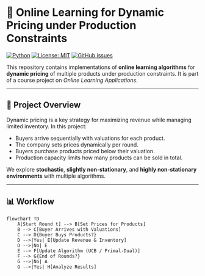# 🛒 Online Learning for Dynamic Pricing under Production Constraints

[![Python](https://img.shields.io/badge/python-3.10%2B-blue)](https://www.python.org/)
[![License: MIT](https://img.shields.io/badge/License-MIT-yellow.svg)](LICENSE)
[![GitHub issues](https://img.shields.io/github/issues/yourusername/online-pricing)](https://github.com/yourusername/online-pricing/issues)

This repository contains implementations of **online learning algorithms** for **dynamic pricing** of multiple products under production constraints. It is part of a course project on *Online Learning Applications*.

---

## 🚀 Project Overview

Dynamic pricing is a key strategy for maximizing revenue while managing limited inventory. In this project:  

- Buyers arrive sequentially with valuations for each product.  
- The company sets prices dynamically per round.  
- Buyers purchase products priced below their valuation.  
- Production capacity limits how many products can be sold in total.

We explore **stochastic**, **slightly non-stationary**, and **highly non-stationary environments** with multiple algorithms.

---

## 📊 Workflow

```mermaid
flowchart TD
    A[Start Round t] --> B[Set Prices for Products]
    B --> C[Buyer Arrives with Valuations]
    C --> D{Buyer Buys Products?}
    D -->|Yes| E[Update Revenue & Inventory]
    D -->|No| E
    E --> F[Update Algorithm (UCB / Primal-Dual)]
    F --> G{End of Rounds?}
    G -->|No| A
    G -->|Yes| H[Analyze Results]
